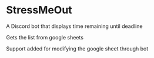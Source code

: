 # StressMeOut
A Discord bot that displays time remaining until deadline

Gets the list from google sheets

Support added for modifying the google sheet through bot
